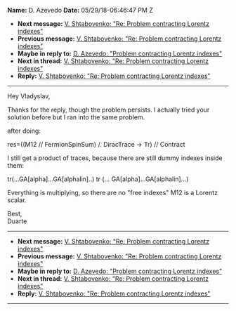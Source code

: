 **Name:** D. Azevedo
**Date:** 05/29/18-06:46:47 PM Z

  - **Next message:** [V. Shtabovenko: "Re: Problem contracting Lorentz
    indexes"](1416.html)
  - **Previous message:** [V. Shtabovenko: "Re: Problem contracting
    Lorentz indexes"](1414.html)
  - **Maybe in reply to:** [D. Azevedo: "Problem contracting Lorentz
    indexes"](1413.html)
  - **Next in thread:** [V. Shtabovenko: "Re: Problem contracting
    Lorentz indexes"](1416.html)
  - **Reply:** [V. Shtabovenko: "Re: Problem contracting Lorentz
    indexes"](1416.html)

-----

Hey Vladyslav,  

Thanks for the reply, though the problem persists. I actually tried your
solution before but I ran into the same problem.  

after doing:  

res=((M12 // FermionSpinSum) /. DiracTrace -\> Tr) // Contract  

I still get a product of traces, because there are still dummy indexes
inside them:  

tr(...GA[alpha]...GA[alphalin]..) tr (...
GA[alpha]...GA[alphalin]...)  

Everything is multiplying, so there are no "free indexes" M12 is a
Lorentz scalar.  

Best,  
Duarte  

-----

  - **Next message:** [V. Shtabovenko: "Re: Problem contracting Lorentz
    indexes"](1416.html)
  - **Previous message:** [V. Shtabovenko: "Re: Problem contracting
    Lorentz indexes"](1414.html)
  - **Maybe in reply to:** [D. Azevedo: "Problem contracting Lorentz
    indexes"](1413.html)
  - **Next in thread:** [V. Shtabovenko: "Re: Problem contracting
    Lorentz indexes"](1416.html)
  - **Reply:** [V. Shtabovenko: "Re: Problem contracting Lorentz
    indexes"](1416.html)

-----

